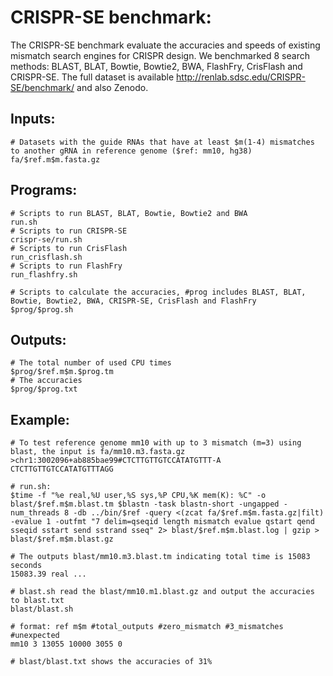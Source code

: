# CRISPR-SE benchmark:

The CRISPR-SE benchmark evaluate the accuracies and speeds of existing mismatch search engines for CRISPR design. We benchmarked 8 search methods: BLAST, BLAT, Bowtie, Bowtie2, BWA, FlashFry, CrisFlash and CRISPR-SE. The full dataset is available http://renlab.sdsc.edu/CRISPR-SE/benchmark/ and also Zenodo.

## Inputs:
```
# Datasets with the guide RNAs that have at least $m(1-4) mismatches to another gRNA in reference genome ($ref: mm10, hg38)
fa/$ref.m$m.fasta.gz
```

## Programs:
```
# Scripts to run BLAST, BLAT, Bowtie, Bowtie2 and BWA 
run.sh
# Scripts to run CRISPR-SE
crispr-se/run.sh
# Scripts to run CrisFlash
run_crisflash.sh
# Scripts to run FlashFry
run_flashfry.sh

# Scripts to calculate the accuracies, #prog includes BLAST, BLAT, Bowtie, Bowtie2, BWA, CRISPR-SE, CrisFlash and FlashFry
$prog/$prog.sh
```
## Outputs:
```
# The total number of used CPU times
$prog/$ref.m$m.$prog.tm
# The accuracies
$prog/$prog.txt
```
## Example:
```
# To test reference genome mm10 with up to 3 mismatch (m=3) using blast, the input is fa/mm10.m3.fasta.gz
>chr1:3002096+ab885bae99#CTCTTGTTGTCCATATGTTT-A
CTCTTGTTGTCCATATGTTTAGG

# run.sh:
$time -f "%e real,%U user,%S sys,%P CPU,%K mem(K): %C" -o blast/$ref.m$m.blast.tm $blastn -task blastn-short -ungapped -num_threads 8 -db ../bin/$ref -query <(zcat fa/$ref.m$m.fasta.gz|filt) -evalue 1 -outfmt "7 delim=qseqid length mismatch evalue qstart qend sseqid sstart send sstrand sseq" 2> blast/$ref.m$m.blast.log | gzip > blast/$ref.m$m.blast.gz

# The outputs blast/mm10.m3.blast.tm indicating total time is 15083 seconds
15083.39 real ...

# blast.sh read the blast/mm10.m1.blast.gz and output the accuracies to blast.txt
blast/blast.sh

# format: ref m$m #total_outputs #zero_mismatch #3_mismatches #unexpected
mm10 3 13055 10000 3055 0

# blast/blast.txt shows the accuracies of 31%


```
